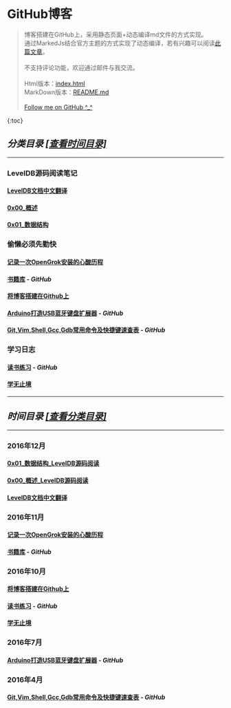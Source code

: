 # GitHub博客

> 博客搭建在GitHub上，采用静态页面+动态编译md文件的方式实现。<br>
> 通过MarkedJs结合官方主题的方式实现了动态编译，若有兴趣可以阅读[此篇文章](http://kevins.pro/blog/my_blog_come_to_github/)。<br><br>
> 不支持评论功能，欢迎通过邮件与我交流。<br><br>
> Html版本：[index.html](http://kevins.pro)<br>
> MarkDown版本：[README.md](http://github.com/KevinsBobo/KevinsBobo.github.io/blob/master/README.md)<br><br>
> [Follow me on GitHub ^\_^](http://github.com/KevinsBobo/)

{:toc}

<span id="分类目录-查看时间目录"></span>

## *分类目录* [*\[查看时间目录\]*](#时间目录-查看分类目录)

---

### LevelDB源码阅读笔记

#### [LevelDB文档中文翻译](http://kevins.pro/blog/leveldb_chinese_doc/)

#### [0x00\_概述](http://kevins.pro/blog/leveldb_source_00_overview/)

#### [0x01\_数据结构](http://kevins.pro/blog/leveldb_source_01_data_structure/)

### 偷懒必须先勤快

#### [记录一次OpenGrok安装的心酸历程](http://kevins.pro/blog/recording_opengrok_install/)

#### [书籍库](http://github.com/KevinsBobo/books/) - *GitHub*

#### [将博客搭建在Github上](http://kevins.pro/blog/my_blog_come_to_github/)

#### [Arduino打造USB蓝牙键盘扩展器](https://github.com/KevinsBobo/arduino_keyboard) - *GitHub*

#### [Git,Vim,Shell,Gcc,Gdb常用命令及快捷键速查表](http://github.com/KevinsBobo/cheat-sheet/) - *GitHub*

### 学习日志

#### [读书练习](http://github.com/KevinsBobo/book_code/) - *GitHub*

#### [学无止境](http://kevins.pro/blog/learning_log/)

---

<span id="时间目录-查看分类目录"></span>

## *时间目录* [*\[查看分类目录\]*](#分类目录-查看时间目录)

---

### 2016年12月

#### [0x01\_数据结构\_LevelDB源码阅读](http://keins.pro/blog/leveldb_source_01_data_structure/)

#### [0x00\_概述\_LevelDB源码阅读](http://keins.pro/blog/leveldb_source_00_overview/)

#### [LevelDB文档中文翻译](http://kevins.pro/blog/leveldb_chinese_doc/)

### 2016年11月

#### [记录一次OpenGrok安装的心酸历程](http://kevins.pro/blog/recording_opengrok_install/)

#### [书籍库](http://github.com/KevinsBobo/books/) - *GitHub*

### 2016年10月

#### [将博客搭建在Github上](http://kevins.pro/blog/my_blog_come_to_github/)

#### [读书练习](http://github.com/KevinsBobo/book_code/) - *GitHub*

#### [学无止境](http://kevins.pro/blog/learning_log/)

### 2016年7月

#### [Arduino打造USB蓝牙键盘扩展器](https://github.com/KevinsBobo/arduino_keyboard) - *GitHub*

### 2016年4月

#### [Git,Vim,Shell,Gcc,Gdb常用命令及快捷键速查表](http://github.com/KevinsBobo/cheat-sheet/) - *GitHub*

